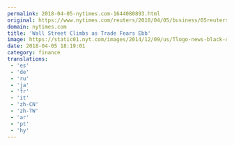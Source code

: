 ```yaml
---
permalink: 2018-04-05-nytimes.com-1644080893.html
original: https://www.nytimes.com/reuters/2018/04/05/business/05reuters-usa-stocks.html?partner=rss&amp;emc=rss
domain: nytimes.com
title: 'Wall Street Climbs as Trade Fears Ebb'
image: https://static01.nyt.com/images/2014/12/09/us/Tlogo-news-black-on-white/Tlogo-news-black-on-white-mediumThreeByTwo440.png
date: 2018-04-05 18:19:01
category: finance
translations: 
 - 'es'
 - 'de'
 - 'ru'
 - 'ja'
 - 'fr'
 - 'it'
 - 'zh-CN'
 - 'zh-TW'
 - 'ar'
 - 'pt'
 - 'hy'
---
```


